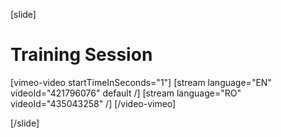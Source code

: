 [slide]
# Training Session

[vimeo-video startTimeInSeconds="1"]
[stream language="EN" videoId="421796076" default /]
[stream language="RO" videoId="435043258" /]
[/video-vimeo]

[/slide]